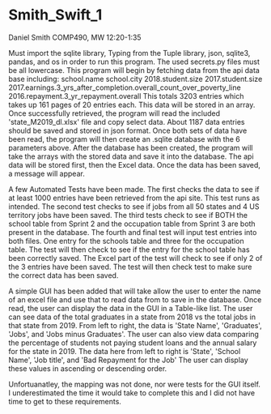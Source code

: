 # Smith_Swift_1

Daniel Smith
COMP490, MW 12:20-1:35

Must import the sqlite library, Typing from the Tuple library, json, sqlite3, pandas, and os in order to run this 
program. The used secrets.py files must be all lowercase. This program will begin by fetching data from the api 
data base including: 
    school.name
    school.city
    2018.student.size
    2017.student.size
    2017.earnings.3_yrs_after_completion.overall_count_over_poverty_line
    2016.repayment.3_yr_repayment.overall
This totals 3203 entries which takes up 161 pages of 20 entries each. This data will be stored in an array.
Once successfully retrieved, the program will read the included 'state_M2019_dl.xlsx' file and copy select data.
About 1187 data entries should be saved and stored in json format. Once both sets of data have been read,
the program will then create an .sqlite database with the 6 parameters above.
After the database has been created, the program will take the arrays with the stored data and save it into the 
database. The api data will be stored first, then the Excel data. Once the data has been saved, a message will appear.

A few Automated Tests have been made. The first checks the data to see if at least 1000
entries have been retrieved from the api site. This test runs as intended.
The second test checks to see if jobs from all 50 states and 4 US territory jobs have been saved. 
The third tests check to see if BOTH the school table from Sprint 2 and the occupation table from Sprint 3
are both present in the database. The fourth and final test will input test entries into both files. One entry for the
schools table and three for the occupation table. The test will then check to see if the entry for the school
table has been correctly saved. The Excel part of the test will check to see if only 2 of the 3 entries
have been saved. The test will then check test to make sure the correct data has been saved.

A simple GUI has been added that will take allow the user to enter the name of an excel file and use that to
read data from to save in the database. Once read, the user can display the data in the GUI in
a Table-like list. The user can see data of the total graduates in a state from 2018 vs the total jobs
in that state from 2019. From left to right, the data is 'State Name', 'Graduates',
'Jobs', and 'Jobs minus Graduates'. The user can also view data comparing the percentage of students not paying
student loans and the annual salary for the state in 2019. The data here from left to right is 'State', 'School Name',
'Job title', and 'Bad Repayment for the Job' The user can display these values in
ascending or descending order.

Unfortuanatley, the mapping was not done, nor were tests for the GUI itself. I underestimated the time
it would take to complete this and I did not have time to get to these requirements.
